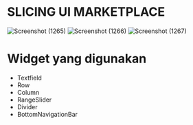 # SLICING UI MARKETPLACE

![Screenshot (1265)](https://github.com/ichanyr/marketplace/assets/114141633/78e6368d-9386-4517-b2c3-fe59711b83dc)
![Screenshot (1266)](https://github.com/ichanyr/marketplace/assets/114141633/231270d9-6e09-41c7-8bc5-04f263b8e520)
![Screenshot (1267)](https://github.com/ichanyr/marketplace/assets/114141633/9c75ab70-5a22-47db-924d-2246dd6dab99)

# Widget yang digunakan
- Textfield
- Row
- Column
- RangeSlider
- Divider
- BottomNavigationBar
